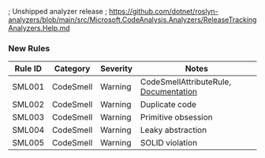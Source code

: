 ﻿; Unshipped analyzer release
; https://github.com/dotnet/roslyn-analyzers/blob/main/src/Microsoft.CodeAnalysis.Analyzers/ReleaseTrackingAnalyzers.Help.md

### New Rules

Rule ID | Category | Severity | Notes
--------|----------|----------|-------
SML001 | CodeSmell | Warning | CodeSmellAttributeRule, [Documentation](https://martinfowler.com/bliki/CodeSmell.html)
SML002 | CodeSmell | Warning | Duplicate code
SML003 | CodeSmell | Warning | Primitive obsession
SML004 | CodeSmell | Warning | Leaky abstraction
SML005 | CodeSmell | Warning | SOLID violation